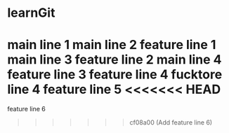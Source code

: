 # learnGit
main line 1
main line 2
feature line 1
main line 3
feature line 2
main line 4
feature line 3
feature line 4
fucktore line 4
feature line 5
<<<<<<< HEAD
=======
feature line 6
>>>>>>> cf08a00 (Add feature line 6)
